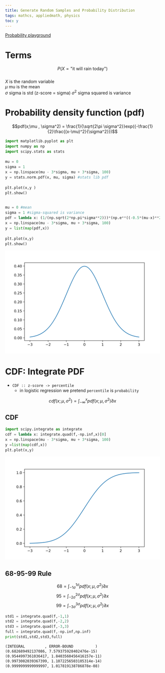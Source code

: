```yaml
---
title: Generate Random Samples and Probability Distribution
tags: mathcs, appliedmath, physics
toc: y
---
```


[Probability playground](http://www.acsu.buffalo.edu/~adamcunn/probability/probability.html)

# Terms

$$P(X=\text{"it will rain today"})$$  
$X$ is the random variable  
$\mu$ mu is the mean  
$\sigma$ sigma is std  (z-score = sigma)
$\sigma^2$ sigma squared is variance

# Probability density function (pdf)

$$pdf(x;\mu , \sigma^2) = \frac{1}{\sqrt{2\pi \sigma^2}}exp({-\frac{1}{2}\frac{(x-\mu)^2}{\sigma^2}})$$

```{.py group="g1" glabel="scipy"}
import matplotlib.pyplot as plt
import numpy as np
import scipy.stats as stats

mu = 0
sigma = 1
x = np.linspace(mu - 3*sigma, mu + 3*sigma, 100)
y = stats.norm.pdf(x, mu, sigma) #stats lib pdf

plt.plot(x,y )
plt.show()
```

```{.py group="g1" glabel="manual"}

mu = 0 #mean
sigma = 1 #sigma-squared is variance
pdf = lambda x: (1/(np.sqrt(2*np.pi*sigma**2)))*(np.e**((-0.5*(mu-x)**2)/(sigma**2)))
x = np.linspace(mu - 3*sigma, mu + 3*sigma, 100)
y = list(map(pdf,x))
                                        
plt.plot(x,y)
plt.show()
```

![](/images/probTheory/pdf.svg)

# CDF: Integrate PDF 

* `CDF :: z-score -> percentile`  
  * in logistic regression we pretend `percentile` is `probability` 

$$cdf(x;\mu , \sigma^2) = \int_{-\infty}^{x} pdf(x;\mu , \sigma^2) \partial x $$

## CDF 

```python
import scipy.integrate as integrate
cdf = lambda x: integrate.quad(f,-np.inf,x)[0]
x = np.linspace(mu - 3*sigma, mu + 3*sigma, 100)
y =list(map(cdf,x))
plt.plot(x,y)
```

![](/images/probTheory/cdf.svg)


## 68-95-99 Rule

$$ 68 = \int_{-1\sigma}^{1\sigma}pdf(x;\mu , \sigma^2) \partial x $$
$$ 95 = \int_{-2\sigma}^{2\sigma}pdf(x;\mu , \sigma^2) \partial x $$
$$ 99 = \int_{-3\sigma}^{3\sigma}pdf(x;\mu , \sigma^2) \partial x $$
```python
std1 = integrate.quad(f,-1,1)
std2 = integrate.quad(f,-2,2)
std3 = integrate.quad(f,-3,3)
full = integrate.quad(f,-np.inf,np.inf)
print(std1,std2,std3,full)
```

```
(INTEGRAL         , ERROR-BOUND          )
(0.682689492137086, 7.579375928402476e-15) 
(0.9544997361036417, 1.8403560456416157e-11) 
(0.9973002039367399, 1.1072256503105314e-14) 
(0.9999999999999997, 1.017819138786878e-08)
```